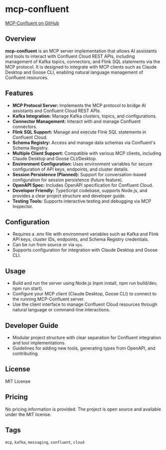 # mcp-confluent

[MCP-Confluent on GitHub](https://github.com/confluentinc/mcp-confluent)

## Overview
**mcp-confluent** is an MCP server implementation that allows AI assistants and tools to interact with Confluent Cloud REST APIs, including management of Kafka topics, connectors, and Flink SQL statements via the MCP protocol. It is designed to integrate with MCP clients such as Claude Desktop and Goose CLI, enabling natural language management of Confluent resources.

## Features
- **MCP Protocol Server:** Implements the MCP protocol to bridge AI assistants and Confluent Cloud REST APIs.
- **Kafka Integration:** Manage Kafka clusters, topics, and configurations.
- **Connector Management:** Interact with and manage Confluent connectors.
- **Flink SQL Support:** Manage and execute Flink SQL statements in Confluent Cloud.
- **Schema Registry:** Access and manage data schemas via Confluent's Schema Registry.
- **Multiple Client Support:** Compatible with various MCP clients, including Claude Desktop and Goose CLI/Desktop.
- **Environment Configuration:** Uses environment variables for secure configuration of API keys, endpoints, and cluster details.
- **Session Persistence (Planned):** Support for conversation-based configuration for session persistence (future feature).
- **OpenAPI Spec:** Includes OpenAPI specification for Confluent Cloud.
- **Developer Friendly:** TypeScript codebase, supports Node.js, and provides a clear project structure and developer guide.
- **Testing Tools:** Supports interactive testing and debugging via MCP Inspector.

## Configuration
- Requires a .env file with environment variables such as Kafka and Flink API keys, cluster IDs, endpoints, and Schema Registry credentials.
- Can be run from source or via `npx`.
- Supports configuration for integration with Claude Desktop and Goose CLI.

## Usage
- Build and run the server using Node.js (npm install, npm run build/dev, npm run start).
- Configure your MCP client (Claude Desktop, Goose CLI) to connect to the running MCP-Confluent server.
- Use the client interface to manage Confluent Cloud resources through natural language or command-line interactions.

## Developer Guide
- Modular project structure with clear separation for Confluent integration and tool implementations.
- Guidelines for adding new tools, generating types from OpenAPI, and contributing.

## License
MIT License

## Pricing
No pricing information is provided. The project is open source and available under the MIT license.

## Tags
`mcp`, `kafka`, `messaging`, `confluent`, `cloud`